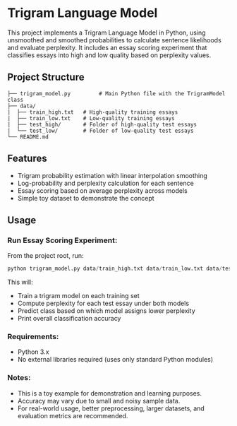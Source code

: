 # Trigram Language Model

This project implements a Trigram Language Model in Python, using unsmoothed and smoothed probabilities to calculate sentence likelihoods and evaluate perplexity. It includes an essay scoring experiment that classifies essays into high and low quality based on perplexity values.

## Project Structure

```text
├── trigram_model.py         # Main Python file with the TrigramModel class
├── data/
|  ├── train_high.txt   # High-quality training essays
|  ├── train_low.txt    # Low-quality training essays
|  ├── test_high/       # Folder of high-quality test essays
|  └── test_low/        # Folder of low-quality test essays
└── README.md
```

## Features

- Trigram probability estimation with linear interpolation smoothing
- Log-probability and perplexity calculation for each sentence
- Essay scoring based on average perplexity across models
- Simple toy dataset to demonstrate the concept


## Usage

### Run Essay Scoring Experiment:
From the project root, run:
```python
python trigram_model.py data/train_high.txt data/train_low.txt data/test_high data/test_low
```
This will:
- Train a trigram model on each training set
- Compute perplexity for each test essay under both models
- Predict class based on which model assigns lower perplexity
- Print overall classification accuracy
  
### Requirements:
- Python 3.x
- No external libraries required (uses only standard Python modules)

### Notes:
- This is a toy example for demonstration and learning purposes.
- Accuracy may vary due to small and noisy sample data.
- For real-world usage, better preprocessing, larger datasets, and evaluation metrics are recommended.
